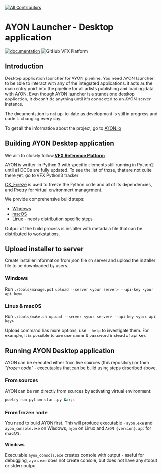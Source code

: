 
<!-- ALL-CONTRIBUTORS-BADGE:START - Do not remove or modify this section -->
[![All Contributors](https://img.shields.io/badge/all_contributors-28-orange.svg?style=flat-square)](#contributors-)
<!-- ALL-CONTRIBUTORS-BADGE:END -->
AYON Launcher - Desktop application
========

[![documentation](https://github.com/pypeclub/pype/actions/workflows/documentation.yml/badge.svg)](https://github.com/pypeclub/pype/actions/workflows/documentation.yml) ![GitHub VFX Platform](https://img.shields.io/badge/vfx%20platform-2022-lightgrey?labelColor=303846)


Introduction
------------

Desktop application launcher for AYON pipeline. You need AYON launcher to be able to interact with any of the integrated applications. it acts as the main entry point into the pipeline for all artists publishing and loading data with AYON. Even though AYON launcher is a standalone destkop application, it doesn't do anything until it's connected to an AYON server instance.

The documentation is not up-to-date as development is still in progress and code is changing every day.

To get all the information about the project, go to [AYON.io](https://ayon.ynput.io)

Building AYON Desktop application
------------

We aim to closely follow [**VFX Reference Platform**](https://vfxplatform.com/)

AYON is written in Python 3 with specific elements still running in Python2 until all DCCs are fully updated. To see the list of those, that are not quite there yet, go to [VFX Python3 tracker](https://vfxpy.com/)

[CX_Freeze](https://cx-freeze.readthedocs.io/en/latest) is used to freeze the Python code and all of its dependencies, and [Poetry](https://python-poetry.org/) for virtual environment management.

We provide comprehensive build steps:
* [Windows](docs/build_guides/windows.md)
* [macOS](docs/build_guides/macos.md)
* [Linux](docs/build_guides/linux.md) - needs distribution specific steps

Output of the build process is installer with metadata file that can be distributed to workstations.

Upload installer to server
----------------

Create installer information from json file on server and upload the installer file to be downloaded by users.

### Windows
Run `./tools/manage.ps1 upload --server <your server> --api-key <your api key>`

### Linux & macOS
Run `./tools/make.sh upload --server <your server> --api-key <your api key>`

Upload command has more options, use `--help` to investigate them. For example, it is possible to use username & password instead of api key.


Running AYON Desktop application
----------------

AYON can be executed either from live sources (this repository) or from
*"frozen code"* - executables that can be build using steps described above.

### From sources
AYON can be run directly from sources by activating virtual environment:

```sh
poetry run python start.py &args
```

### From frozen code

You need to build AYON first. This will produce executable - `ayon.exe` and `ayon_console.exe` on Windows, `ayon` on Linux and `AYON {version}.app` for macOS.

#### Windows
Executable `ayon_console.exe` creates console with output - useful for debugging, `ayon.exe` does not create console, but does not have any stdout or stderr output.
